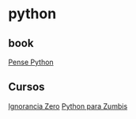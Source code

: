# python 

## book

[Pense Python](https://penseallen.github.io/PensePython2e/)

## Cursos
[Ignorancia Zero](https://www.youtube.com/watch?v=lJjR906426o&list=PLfCKf0-awunOu2WyLe2pSD2fXUo795xRe)
[Python para Zumbis](https://www.youtube.com/playlist?list=PLUukMN0DTKCtbzhbYe2jdF4cr8MOWClXc)



